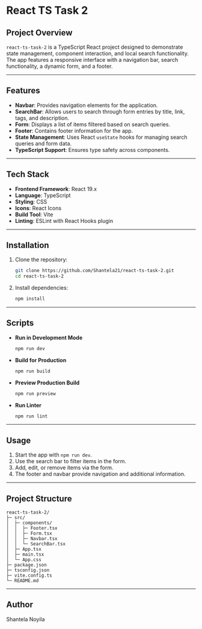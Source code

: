 # React TS Task 2

## Project Overview

`react-ts-task-2` is a TypeScript React project designed to demonstrate state management, component interaction, and local search functionality. The app features a responsive interface with a navigation bar, search functionality, a dynamic form, and a footer.

---

## Features

- **Navbar**: Provides navigation elements for the application.
- **SearchBar**: Allows users to search through form entries by title, link, tags, and description.
- **Form**: Displays a list of items filtered based on search queries.
- **Footer**: Contains footer information for the app.
- **State Management**: Uses React `useState` hooks for managing search queries and form data.
- **TypeScript Support**: Ensures type safety across components.

---

## Tech Stack

- **Frontend Framework**: React 19.x
- **Language**: TypeScript
- **Styling**: CSS
- **Icons**: React Icons
- **Build Tool**: Vite
- **Linting**: ESLint with React Hooks plugin

---

## Installation

1. Clone the repository:

   ```bash
   git clone https://github.com/Shantela21/react-ts-task-2.git
   cd react-ts-task-2
   ```

2. Install dependencies:

   ```bash
   npm install
   ```

---

## Scripts

- **Run in Development Mode**

  ```bash
  npm run dev
  ```

- **Build for Production**

  ```bash
  npm run build
  ```

- **Preview Production Build**

  ```bash
  npm run preview
  ```

- **Run Linter**

  ```bash
  npm run lint
  ```

---

## Usage

1. Start the app with `npm run dev`.
2. Use the search bar to filter items in the form.
3. Add, edit, or remove items via the form.
4. The footer and navbar provide navigation and additional information.

---

## Project Structure

```
react-ts-task-2/
├─ src/
│  ├─ components/
│  │  ├─ Footer.tsx
│  │  ├─ Form.tsx
│  │  ├─ Navbar.tsx
│  │  └─ SearchBar.tsx
│  ├─ App.tsx
│  ├─ main.tsx
│  └─ App.css
├─ package.json
├─ tsconfig.json
├─ vite.config.ts
└─ README.md
```

---

## Author

Shantela Noyila
